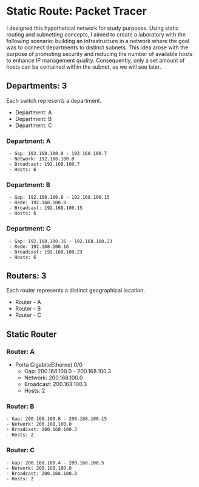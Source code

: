 # Static Route: Packet Tracer
I designed this hypothetical network for study purposes. Using static routing and subnetting concepts, I aimed to create a laboratory with the following scenario: building an infrastructure in a network where the goal was to connect departments to distinct subnets. This idea arose with the purpose of promoting security and reducing the number of available hosts to enhance IP management quality. Consequently, only a set amount of hosts can be contained within the subnet, as we will see later.
## Departments: 3
Each switch represents a department.
- Department: A
- Department: B
- Department: C
### Department: A		   
     - Gap: 192.168.100.0 - 192.168.100.7           
     - Network: 192.168.100.0
     - Broadcast: 192.168.100.7
     - Hosts: 6
### Department: B
     - Gap: 192.168.100.8 - 192.168.100.15
     - Rede: 192.168.100.8
     - Broadcast: 192.168.100.15
     - Hosts: 6
### Department: C
     - Gap: 192.168.100.16 - 192.168.100.23
     - Rede: 192.168.100.16
     - Broadcast: 192.168.100.23
     - Hosts: 6
## Routers: 3
Each router represents a distinct geographical location.
- Router - A
- Router - B
- Router - C
## Static Router
### Router: A 
- Porta GigabiteEthernet 0/0
    - Gap: 200.168.100.0 - 200.168.100.3
    - Network: 200.168.100.0
    - Broadcast: 200.168.100.3
    - Hosts: 2
### Router: B
    - Gap: 200.168.100.8 - 200.168.100.15
    - Network: 200.168.100.0
    - Broadcast: 200.168.100.3
    - Hosts: 2
### Router: C
    - Gap: 200.168.100.4 - 200.168.100.5
    - Network: 200.168.100.0
    - Broadcast: 200.168.100.3
    - Hosts: 2
